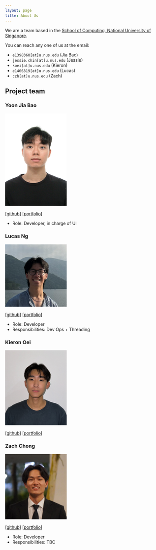 ```yaml
---
layout: page
title: About Us
---
```


We are a team based in the [School of Computing, National University of Singapore](https://www.comp.nus.edu.sg).

You can reach any one of us at the email:
* `e1398360[at]u.nus.edu` (Jia Bao)
* `jessie.chin[at]u.nus.edu` (Jessie)
* `koei[at]u.nus.edu` (Kieron)
* `e1406319[at]u.nus.edu` (Lucas)
* `czh[at]u.nus.edu` (Zach)

## Project team

### Yoon Jia Bao

<img src="images/jbyoonn.png" width="200px">

[[github](https://github.com/JBYoonn)]
[[portfolio](team/jbyoonn.md)]

* Role: Developer, in charge of UI

### Lucas Ng

<img src="images/lucasn24.png" width="200px">

[[github](http://github.com/lucasn24)]
[[portfolio](team/lucasn24.md)]

* Role: Developer
* Responsibilities: Dev Ops + Threading

### Kieron Oei

<img src="images/kieronoei.png" width="200px">

[[github](http://github.com/KieronOei)]
[[portfolio](team/kieronoei.md)]

### Zach Chong

<img src="images/zachchong.png" width="200px">

[[github](http://github.com/zachchong)]
[[portfolio](team/zachchong.md)]

* Role: Developer
* Responsibilities: TBC
